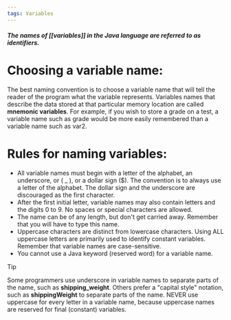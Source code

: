 ```yaml
---
tags: Variables
---
```

##### The names of [[variables]] in the Java language are referred to as **identifiers**.

# Choosing a variable name:
The best naming convention is to choose a variable name that will tell the reader of the program what the variable represents. Variables names that describe the data stored at that particular memory location are called **mnemonic variables**. For example, if you wish to store a grade on a test, a variable name such as grade would be more easily remembered than a variable name such as var2.

# Rules for naming variables:
- All variable names must begin with a letter of the alphabet, an underscore, or ( _ ), or a dollar sign ($). The convention is to always use a letter of the alphabet. The dollar sign and the underscore are discouraged as the first character.
- After the first initial letter, variable names may also contain letters and the digits 0 to 9. No spaces or special characters are allowed.
- The name can be of any length, but don't get carried away. Remember that you will have to type this name.
- Uppercase characters are distinct from lowercase characters. Using ALL uppercase letters are primarily used to identify constant variables. Remember that variable names are case-sensitive.
- You cannot use a Java keyword (reserved word) for a variable name.

> [!TIP]
> Some programmers use underscore in variable names to separate parts of the name, such as **shipping_weight**. Others prefer a "capital style" notation, such as **shippingWeight** to separate parts of the name. NEVER use uppercase for every letter in a variable name, because uppercase names are reserved for final (constant) variables.


